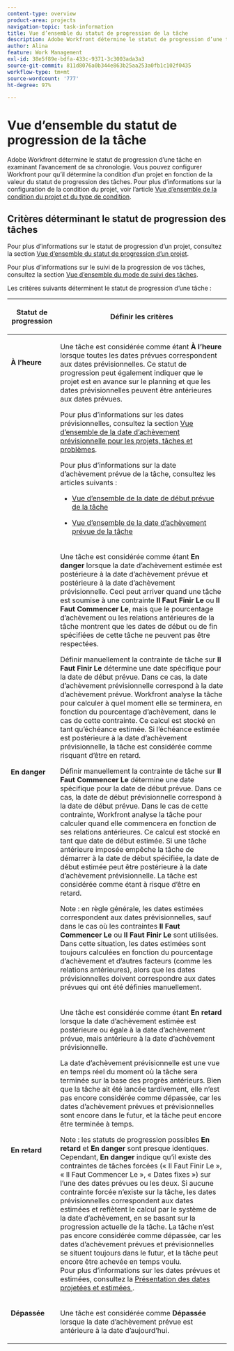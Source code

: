 ```yaml
---
content-type: overview
product-area: projects
navigation-topic: task-information
title: Vue d’ensemble du statut de progression de la tâche
description: Adobe Workfront détermine le statut de progression d’une tâche en examinant l’avancement de sa chronologie. Vous pouvez configurer Workfront pour qu’il détermine la condition d’un projet en fonction de la valeur du statut de progression des tâches. Pour plus d’informations sur la configuration du statut du projet, consultez l’article « Vue d’ensemble du statut et du type de statut du projet ».
author: Alina
feature: Work Management
exl-id: 38e5f89e-bdfa-433c-9371-3c3003ada3a3
source-git-commit: 811d8076a0b344e863b25aa253a0fb1c102f0435
workflow-type: tm+mt
source-wordcount: '777'
ht-degree: 97%

---
```


# Vue d’ensemble du statut de progression de la tâche

<!-- Audited: 1/2024 -->

Adobe Workfront détermine le statut de progression d’une tâche en examinant l’avancement de sa chronologie. Vous pouvez configurer Workfront pour qu’il détermine la condition d’un projet en fonction de la valeur du statut de progression des tâches. Pour plus d’informations sur la configuration de la condition du projet, voir l’article [Vue d’ensemble de la condition du projet et du type de condition](../../../manage-work/projects/manage-projects/project-condition-and-condition-type.md).

## Critères déterminant le statut de progression des tâches

Pour plus d’informations sur le statut de progression d’un projet, consultez la section [Vue d’ensemble du statut de progression d’un projet](../../../manage-work/projects/planning-a-project/project-progress-status.md).

Pour plus d’informations sur le suivi de la progression de vos tâches, consultez la section [Vue d’ensemble du mode de suivi des tâches](../../../manage-work/tasks/task-information/task-tracking-mode.md).

Les critères suivants déterminent le statut de progression d’une tâche :

<table> 
 <col> 
 <col> 
 <thead> 
  <tr> 
   <th> <p><strong>Statut de progression</strong> </p> </th> 
   <th> <p><strong>Définir les critères</strong> </p> </th> 
  </tr> 
 </thead> 
 <tbody> 
  <tr valign="top"> 
   <td scope="col"> <p> </p> <p><strong>À l’heure</strong> </p> </td> 
   <td scope="col"> <p>Une tâche est considérée comme étant <strong>À l’heure</strong> lorsque toutes les dates prévues correspondent aux dates prévisionnelles. Ce statut de progression peut également indiquer que le projet est en avance sur le planning et que les dates prévisionnelles peuvent être antérieures aux dates prévues.</p> <p>Pour plus d’informations sur les dates prévisionnelles, consultez la section <a href="../../../manage-work/projects/planning-a-project/project-projected-completion-date.md" class="MCXref xref">Vue d’ensemble de la date d’achèvement prévisionnelle pour les projets, tâches et problèmes</a>.</p> <p>Pour plus d’informations sur la date d’achèvement prévue de la tâche, consultez les articles suivants :</p> 
    <ul> 
     <li> <p><a href="../../../manage-work/tasks/task-information/task-planned-start-date.md" class="MCXref xref">Vue d’ensemble de la date de début prévue de la tâche</a> </p> </li> 
     <li> <p><a href="../../../manage-work/tasks/task-information/task-planned-completion-date.md" class="MCXref xref">Vue d’ensemble de la date d’achèvement prévue de la tâche</a> </p> </li> 
    </ul> </td> 
  </tr> 
  <tr> 
   <td><p></p> <p><strong>En danger</strong> </p> </td> 
   <td><p>Une tâche est considérée comme étant <strong>En danger</strong> lorsque la date d’achèvement estimée est postérieure à la date d’achèvement prévue et postérieure à la date d’achèvement prévisionnelle. Ceci peut arriver quand une tâche est soumise à une contrainte <strong>Il Faut Finir Le</strong> ou <strong>Il Faut Commencer Le</strong>, mais que le pourcentage d’achèvement ou les relations antérieures de la tâche montrent que les dates de début ou de fin spécifiées de cette tâche ne peuvent pas être respectées. </p><p> Définir manuellement la contrainte de tâche sur <strong>Il Faut Finir Le</strong> détermine une date spécifique pour la date de début prévue. Dans ce cas, la date d’achèvement prévisionnelle correspond à la date d’achèvement prévue. Workfront analyse la tâche pour calculer à quel moment elle se terminera, en fonction du pourcentage d’achèvement, dans le cas de cette contrainte. Ce calcul est stocké en tant qu’échéance estimée. Si l’échéance estimée est postérieure à la date d’achèvement prévisionnelle, la tâche est considérée comme risquant d’être en retard. </p> <p> Définir manuellement la contrainte de tâche sur <strong>Il Faut Commencer Le</strong> détermine une date spécifique pour la date de début prévue. Dans ce cas, la date de début prévisionnelle correspond à la date de début prévue. Dans le cas de cette contrainte, Workfront analyse la tâche pour calculer quand elle commencera en fonction de ses relations antérieures. Ce calcul est stocké en tant que date de début estimée. Si une tâche antérieure imposée empêche la tâche de démarrer à la date de début spécifiée, la date de début estimée peut être postérieure à la date d’achèvement prévisionnelle. La tâche est considérée comme étant à risque d’être en retard. </p> <p>Note : en règle générale, les dates estimées correspondent aux dates prévisionnelles, sauf dans le cas où les contraintes <strong>Il Faut Commencer Le</strong> ou <strong>Il Faut Finir Le</strong> sont utilisées. Dans cette situation, les dates estimées sont toujours calculées en fonction du pourcentage d’achèvement et d’autres facteurs (comme les relations antérieures), alors que les dates prévisionnelles doivent correspondre aux dates prévues qui ont été définies manuellement.</p> </td> 
  </tr> 
  <tr> 
   <td> <p><strong>En retard</strong> </p> </td> 
   <td> <p>Une tâche est considérée comme étant <strong>En retard</strong> lorsque la date d’achèvement estimée est postérieure ou égale à la date d’achèvement prévue, mais antérieure à la date d’achèvement prévisionnelle.</p> <p>La date d’achèvement prévisionnelle est une vue en temps réel du moment où la tâche sera terminée sur la base des progrès antérieurs. Bien que la tâche ait été lancée tardivement, elle n’est pas encore considérée comme dépassée, car les dates d’achèvement prévues et prévisionnelles sont encore dans le futur, et la tâche peut encore être terminée à temps.</p> <p>Note : les statuts de progression possibles <strong>En retard</strong> et <strong>En danger</strong> sont presque identiques. Cependant, <strong>En danger</strong> indique qu’il existe des contraintes de tâches forcées (« Il Faut Finir Le », « Il Faut Commencer Le », « Dates fixes ») sur l’une des dates prévues ou les deux. Si aucune contrainte forcée n’existe sur la tâche, les dates prévisionnelles correspondent aux dates estimées et reflètent le calcul par le système de la date d’achèvement, en se basant sur la progression actuelle de la tâche. La tâche n’est pas encore considérée comme dépassée, car les dates d’achèvement prévues et prévisionnelles se situent toujours dans le futur, et la tâche peut encore être achevée en temps voulu.<br>Pour plus d’informations sur les dates prévues et estimées, consultez la <a href="../../../manage-work/tasks/task-information/differentiate-projected-estimated-dates.md" class="MCXref xref">Présentation des dates projetées et estimées </a>.</p> </td> 
  </tr> 
  <tr valign="top"> 
   <td> <p><strong>Dépassée</strong> </p> </td> 
   <td> <p>Une tâche est considérée comme <strong>Dépassée</strong> lorsque la date d’achèvement prévue est antérieure à la date d’aujourd’hui.<br></p> </td> 
  </tr> 
 </tbody> 
</table>

<!--hiding this because some users find the images confusing, as they don't really show the dates mentioned in the descriptions above. Keep the pictures though, in case some users will complain that we hid them. 

## How task Progress Status updates over time

The different date types in our projects tell us how tasks are progressing over time:

* On Time

  ![](assets/on-time-progress-status-350x233.png)

* At Risk

  ![](assets/at-risk-progress-status-350x233.png)

* Behind

  ![](assets/behind-progress-status-350x233.png)

* Late

  ![](assets/late-progress-status-350x233.png)

-->
